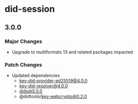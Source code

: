 # did-session

## 3.0.0

### Major Changes

- Upgrade to multiformats 13 and related packages impacted

### Patch Changes

- Updated dependencies
  - key-did-provider-ed25519@4.0.0
  - key-did-resolver@4.0.0
  - dids@5.0.0
  - @didtools/key-webcrypto@0.2.0
